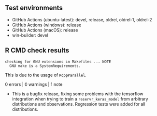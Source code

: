 ## Test environments

* GitHub Actions (ubuntu-latest): devel, release, oldrel, oldrel-1, oldrel-2
* GitHub Actions (windows): release
* GitHub Actions (macOS): release
* win-builder: devel

## R CMD check results

    checking for GNU extensions in Makefiles ... NOTE
      GNU make is a SystemRequirements.

This is due to the usage of `RcppParallel`.

0 errors | 0 warnings | 1 note

* This is a bugfix release, fixing some problems with the tensorflow integration when trying to train a `reservr_keras_model` from arbitrary distributions and observations. Regression tests were added for all distributions.
